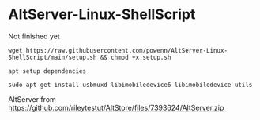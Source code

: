 # AltServer-Linux-ShellScript

Not finished yet
```
wget https://raw.githubusercontent.com/powenn/AltServer-Linux-ShellScript/main/setup.sh && chmod +x setup.sh
```
`apt setup dependencies`
```
sudo apt-get install usbmuxd libimobiledevice6 libimobiledevice-utils
```
AltServer from https://github.com/rileytestut/AltStore/files/7393624/AltServer.zip

